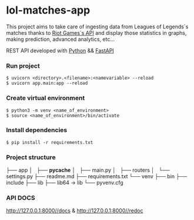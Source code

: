 # lol-matches-app

This project aims to take care of ingesting data from Leagues of Legends´s matches thanks to [Riot Games´s API](https://developer.riotgames.com/apis) and display those statistics in graphs, making prediction, advanced analytics, etc...

REST API developed with [Python](https://www.python.org/) && [FastAPI](https://fastapi.tiangolo.com)

### Run project
```
$ uvicorn <directory>.<filename>:<namevariable> --reload
$ uvicorn app.main:app --reload
```

### Create virtual environment
```
$ python3 -m venv <name_of_environment>
$ source <name_of_environment>/bin/activate
```

### Install dependencies
```
$ pip install -r requirements.txt
```

### Project structure

├── app
│   ├── __pycache__
│   ├── main.py
│   ├── routers
│   └── settings.py
├── readme.md
├── requirements.txt
└── venv
    ├── bin
    ├── include
    ├── lib
    ├── lib64 -> lib
    └── pyvenv.cfg

### API DOCS
http://127.0.0.1:8000//docs & http://127.0.0.1:8000//redoc 

